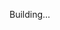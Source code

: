 Building...

<!-- 
Fazer função de like
Fazer função de posts most likes
Fazer login com github
Usar swr para consumir posts
Refatorar para tudo em inglês
-->

<!-- npm i -g yarn

npm i = yarn
npm i 'biblioteca' = yarn add 'biblioteca'
npm run dev = yarn dev  -->

